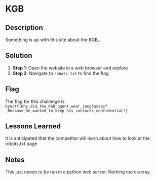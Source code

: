 # KGB

## Description
Something is up with this site about the KGB.. 

## Solution
1. **Step 1**: Open the website in a web browser and explore
2. **Step 2**: Navigate to `robots.txt`  to find the flag

## Flag

The flag for this challenge is `byuctf{Why_did_the_KGB_agent_wear_sunglasses?_Because_he_wanted_to_keep_his_contacts_confidential!}`

## Lessons Learned
It is anticipated that the competitor will learn about how to look at the robots.txt page

## Notes
This just needs to be ran in a python web server. Nothing too cracray. 